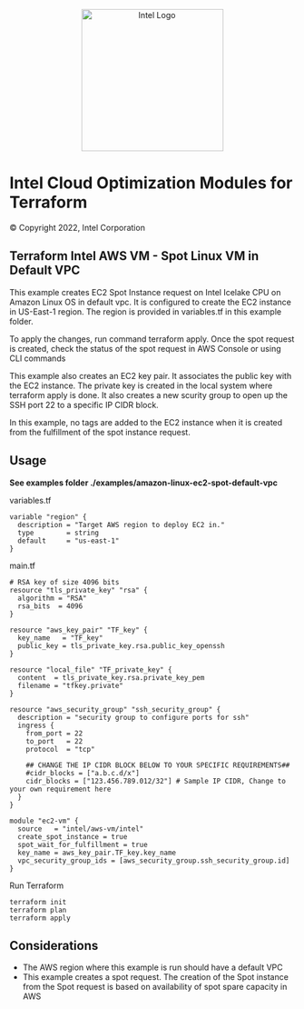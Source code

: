 <p align="center">
  <img src="https://github.com/intel/terraform-intel-aws-vm/images/logo-classicblue-800px.png?raw=true" alt="Intel Logo" width="250"/>
</p>

# Intel Cloud Optimization Modules for Terraform

© Copyright 2022, Intel Corporation

## Terraform Intel AWS VM - Spot Linux VM in Default VPC

This example creates EC2 Spot Instance request on Intel Icelake CPU on Amazon Linux OS in default vpc. It is configured to create the EC2 instance in US-East-1 region. The region is provided in variables.tf in this example folder.

To apply the changes, run command terraform apply. Once the spot request is created, check the status of the spot request in AWS Console or using CLI commands

This example also creates an EC2 key pair. It associates the public key with the EC2 instance. The private key is created in the local system where terraform apply is done. It also creates a new scurity group to open up the SSH port 22 to a specific IP CIDR block.

In this example, no tags are added to the EC2 instance when it is created from the fulfillment of the spot instance request.

## Usage

**See examples folder ./examples/amazon-linux-ec2-spot-default-vpc**

variables.tf

```hcl
variable "region" {
  description = "Target AWS region to deploy EC2 in."
  type        = string
  default     = "us-east-1"
}
```
main.tf
```hcl
# RSA key of size 4096 bits
resource "tls_private_key" "rsa" {
  algorithm = "RSA"
  rsa_bits  = 4096
}

resource "aws_key_pair" "TF_key" {
  key_name   = "TF_key"
  public_key = tls_private_key.rsa.public_key_openssh
}

resource "local_file" "TF_private_key" {
  content  = tls_private_key.rsa.private_key_pem
  filename = "tfkey.private"
}

resource "aws_security_group" "ssh_security_group" {
  description = "security group to configure ports for ssh"
  ingress {
    from_port = 22
    to_port   = 22
    protocol  = "tcp"

    ## CHANGE THE IP CIDR BLOCK BELOW TO YOUR SPECIFIC REQUIREMENTS##
    #cidr_blocks = ["a.b.c.d/x"]
    cidr_blocks = ["123.456.789.012/32"] # Sample IP CIDR, Change to your own requirement here
  }
}

module "ec2-vm" {
  source   = "intel/aws-vm/intel"
  create_spot_instance = true
  spot_wait_for_fulfillment = true
  key_name = aws_key_pair.TF_key.key_name
  vpc_security_group_ids = [aws_security_group.ssh_security_group.id]
}
```



Run Terraform

```hcl
terraform init  
terraform plan
terraform apply 
```
## Considerations
- The AWS region where this example is run should have a default VPC
- This example creates a spot request. The creation of the Spot instance from the Spot request is based on availability of spot spare capacity in AWS